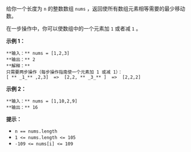 给你一个长度为 `n` 的整数数组 `nums` ，返回使所有数组元素相等需要的最少移动数。

在一步操作中，你可以使数组中的一个元素加 `1` 或者减 `1` 。



**示例 1：**

    
    
    **输入：** nums = [1,2,3]
    **输出：** 2
    **解释：**
    只需要两步操作（每步操作指南使一个元素加 1 或减 1）：
    [ ** _1_** ,2,3]  =>  [2,2, ** _3_** ]  =>  [2,2,2]
    

**示例 2：**

    
    
    **输入：** nums = [1,10,2,9]
    **输出：** 16
    



**提示：**

  * `n == nums.length`
  * `1 <= nums.length <= 105`
  * `-109 <= nums[i] <= 109`

